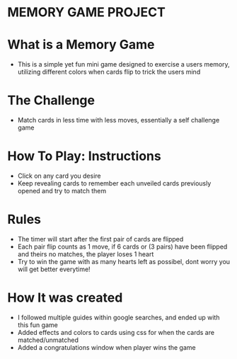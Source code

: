 # MEMORY GAME PROJECT

# What is a Memory Game
* This is a simple yet fun mini game designed to exercise a users memory, utilizing different colors when cards flip to trick the users mind

# The Challenge
* Match cards in less time with less moves, essentially a self challenge game

# How To Play: Instructions
* Click on any card you desire
* Keep revealing cards to remember each unveiled cards previously opened and try to match them

# Rules
* The timer will start after the first pair of cards are flipped
* Each pair flip counts as 1 move, if 6 cards or (3 pairs) have been flipped and theirs no matches, the player loses 1 heart
* Try to win the game with as many hearts left as possibel, dont worry you will get better everytime!

# How It was created
* I followed multiple guides within google searches, and ended up with this fun game
* Added effects and colors to cards using css for when the cards are matched/unmatched
* Added a congratulations window when player wins the game
